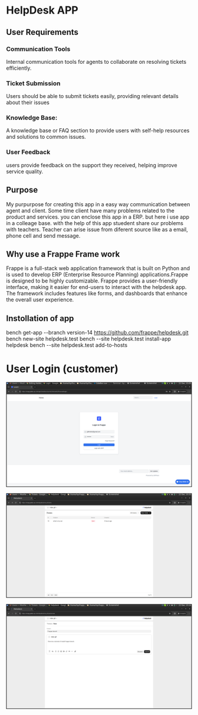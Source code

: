 # HelpDesk APP

## User Requirements

### Communication Tools

Internal communication tools for agents to collaborate on resolving tickets efficiently.

### Ticket Submission
Users should be able to submit tickets easily, providing relevant details about their issues

### Knowledge Base:

A knowledge base or FAQ section to provide users with self-help resources and solutions to common issues.

###  User Feedback

 users provide feedback on the support they received, helping improve service quality.


## Purpose 
My purpurpose for creating this app in a easy way communication between agent and client. Some time client have many problems related to the product and services. you can enclose this app in a ERP. but here i use app in a colleage base. with the help of this app stuedent share our problems with teachers.
Teacher can arise issue from diferent source like as a email, phone cell and send message.

## Why use a Frappe Frame work
Frappe is a full-stack web application framework that is built on Python and is used to develop ERP (Enterprise Resource Planning) applications.Frappe is designed to be highly customizable. Frappe provides a user-friendly interface, making it easier for end-users to interact with the helpdesk app. The framework includes features like forms, and dashboards that enhance the overall user experience.


## Instollation of app
bench get-app --branch version-14 https://github.com/frappe/helpdesk.git
bench new-site helpdesk.test
bench --site helpdesk.test install-app helpdesk
bench --site helpdesk.test add-to-hosts

# User Login (customer)
![image](userlog.png)

![image](usertct1.png)

![image](usertct.png)
